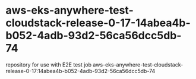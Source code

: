# aws-eks-anywhere-test-cloudstack-release-0-17-14abea4b-b052-4adb-93d2-56ca56dcc5db-74
repository for use with E2E test job aws-eks-anywhere-test-cloudstack-release-0-17:14abea4b-b052-4adb-93d2-56ca56dcc5db-74
